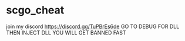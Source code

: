 # scgo_cheat
join my discord https://discord.gg/TuPBrEs6de
GO TO DEBUG FOR DLL THEN INJECT DLL
YOU WILL GET BANNED FAST
